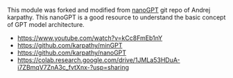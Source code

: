 
This module was forked and modified from [nanoGPT](https://github.com/karpathy/nanoGPT) git repo of Andrej karpathy.
This nanoGPT is a good resource to understand the basic concept of GPT model architecture.

- https://www.youtube.com/watch?v=kCc8FmEb1nY
- https://github.com/karpathy/minGPT
- https://github.com/karpathy/nanoGPT 
- https://colab.research.google.com/drive/1JMLa53HDuA-i7ZBmqV7ZnA3c_fvtXnx-?usp=sharing